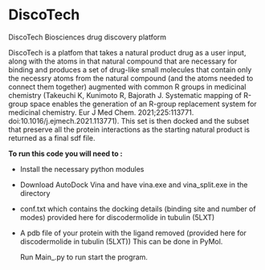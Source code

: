 # DiscoTech

DiscoTech Biosciences drug discovery platform

DiscoTech is a platfom that takes a natural product drug as a user input, along with the atoms in that natural compound that are necessary for binding and produces
a set of drug-like small molecules that contain only the necessry atoms from the natural compound (and the atoms needed to connect them together) augmented  with common R 
groups in medicinal chemistry (Takeuchi K, Kunimoto R, Bajorath J. Systematic mapping of R-group space enables the generation of an R-group replacement system for medicinal chemistry. Eur J Med Chem. 2021;225:113771. doi:10.1016/j.ejmech.2021.113771). This set is then docked and the subset that preserve all the protein interactions as the starting natural product is returned as a final sdf file.

**To run this code you will need to :**
- Install the necessary python modules
- Download AutoDock Vina and have vina.exe and vina_split.exe in the directory
- conf.txt which contains the docking details (binding site and number of modes) provided here for discodermolide in tubulin (5LXT)
- A pdb file of your protein with the ligand removed (provided here for discodermolide in tubulin (5LXT)) This can be done in PyMol.

  Run Main_.py to run start the program.


